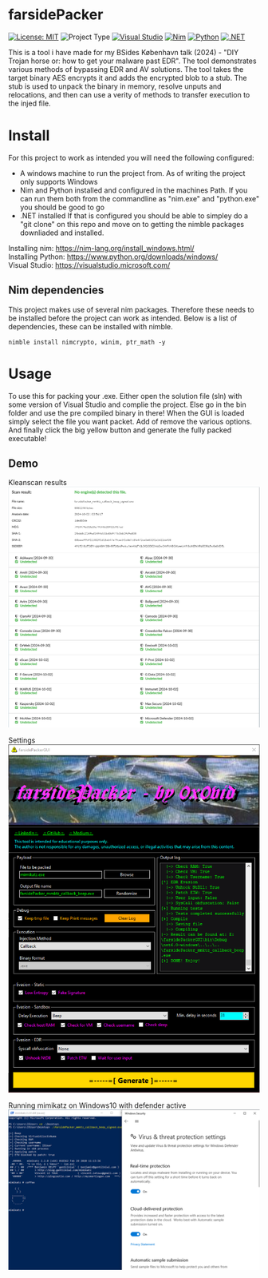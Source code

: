 # farsidePacker
[![License: MIT](https://img.shields.io/badge/License-MIT-yellow.svg)](https://opensource.org/licenses/MIT) 
![Project Type](https://img.shields.io/badge/type-Red%20Team-FF7E79) 
[![Visual Studio](https://custom-icon-badges.demolab.com/badge/Visual%20Studio-5C2D91.svg?&logo=visual-studio&logoColor=white)](#)
[![Nim](https://img.shields.io/badge/Nim-%23FFE953.svg?&logo=nim&logoColor=white)](#) 
[![Python](https://img.shields.io/badge/Python-3776AB?logo=python&logoColor=fff)](#)
[![.NET](https://img.shields.io/badge/.NET-512BD4?logo=dotnet&logoColor=fff)](#)

This is a tool i have made for my BSides København talk (2024) - "DIY Trojan horse or: how to get your malware past EDR". The tool demonstrates various methods of bypassing EDR and AV solutions. The tool takes the target binary AES encrypts it and adds the encrypted blob to a stub. The stub is used to unpack the binary in memory, resolve unputs and relocations, and then can use a verity of methods to transfer execution to the injed file.


# Install
For this project to work as intended you will need the following configured:
- A windows machine to run the project from. As of writing the project only supports Windows
- Nim and Python installed and configured in the machines Path. If you can run them both from the commandline as "nim.exe" and "python.exe" you should be good to go
- .NET installed
If that is configured you should be able to simpley do a "git clone" on this repo and move on to getting the nimble packages downliaded and installed.

Installing nim: https://nim-lang.org/install_windows.html/<br>
Installing Python: https://www.python.org/downloads/windows/<br>
Visual Studio: https://visualstudio.microsoft.com/<br>

## Nim dependencies
This project makes use of several nim packages. Therefore these needs to be installed before the project can work as intended. Below is a list of dependencies, these can be installed with nimble.

```
nimble install nimcrypto, winim, ptr_math -y
```

# Usage
To use this for packing your .exe. Either open the solution file (sln) with some version of Visual Studio and complie the project. Else go in the bin folder and use the pre compiled binary in there!
When the GUI is loaded simply select the file you want packet. Add of remove the various options. And finally click the big yellow button and generate the fully packed executable!

## Demo
Kleanscan results<br>
![Alt text](./images/farsidePacker_full_evasion.png "farsidePacker Mimikatz demo")

Settings<br>
![Alt text](./images/farsidePacker_settings.png "farsidePacker Mimikatz demo")

Running mimikatz on Windows10 with defender active<br>
![Alt text](./images/farsidePacker_defender.png "farsidePacker Mimikatz demo")
